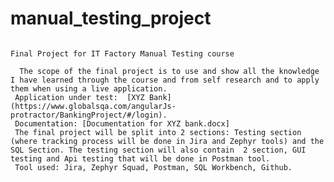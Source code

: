 # manual_testing_project
                                                                           Final Project for IT Factory Manual Testing course

      The scope of the final project is to use and show all the knowledge I have learned through the course and from self research and to apply them when using a live application.
     Application under test:  [XYZ Bank](https://www.globalsqa.com/angularJs-protractor/BankingProject/#/login).
     Documentation: [Documentation for XYZ bank.docx]
     The final project will be split into 2 sections: Testing section (where tracking process will be done in Jira and Zephyr tools) and the SQL Section. The testing section will also contain  2 section, GUI testing and Api testing that will be done in Postman tool.
     Tool used: Jira, Zephyr Squad, Postman, SQL Workbench, Github.

